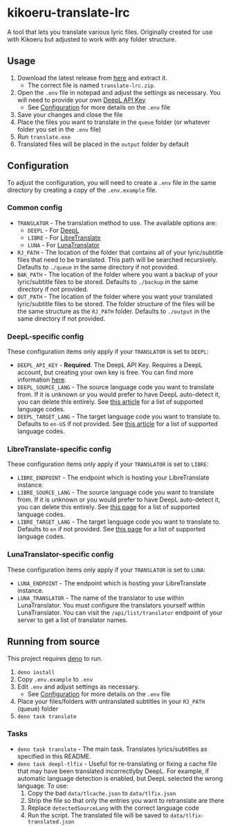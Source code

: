 # kikoeru-translate-lrc
A tool that lets you translate various lyric files. Originally created for use with Kikoeru but adjusted to work with any folder structure.

## Usage
1) Download the latest release from [here](https://github.com/Makar8000/kikoeru-translate-lrc/releases/latest) and extract it.
   - The correct file is named `translate-lrc.zip`.
2) Open the `.env` file in notepad and adjust the settings as necessary. You will need to provide your own [DeepL API Key](https://support.deepl.com/hc/en-us/articles/360020695820)
   - See [Configuration](#configuration) for more details on the `.env` file
3) Save your changes and close the file
4) Place the files you want to translate in the `queue` folder (or whatever folder you set in the `.env` file)
5) Run `translate.exe`
6) Translated files will be placed in the `output` folder by default

## Configuration
To adjust the configuration, you will need to create a `.env` file in the same directory by creating a copy of the `.env.example` file.

### Common config
- `TRANSLATOR` - The translation method to use. The available options are:
  - `DEEPL` - For [DeepL](https://www.deepl.com/)
  - `LIBRE` - For [LibreTranslate](https://github.com/LibreTranslate/LibreTranslate)
  - `LUNA` - For [LunaTranslator](https://lunatranslator.org/)
- `RJ_PATH` - The location of the folder that contains all of your lyric/subtitle files that need to be translated. This path will be searched recursively. Defaults to `./queue` in the same directory if not provided.
- `BAK_PATH` - The location of the folder where you want a backup of your lyric/subtitle files to be stored. Defaults to `./backup` in the same directory if not provided.
- `OUT_PATH` - The location of the folder where you want your translated lyric/subtitle files to be stored. The folder structure of the files will be the same structure as the `RJ_PATH` folder. Defaults to `./output` in the same directory if not provided.

### DeepL-specific config
These configuration items only apply if your `TRANSLATOR` is set to `DEEPL`:
- `DEEPL_API_KEY` - **Required**. The DeepL API Key. Requires a DeepL account, but creating your own key is free. You can find more information [here](https://support.deepl.com/hc/en-us/articles/360020695820).
- `DEEPL_SOURCE_LANG` - The source language code you want to translate from. If it is unknown or you would prefer to have DeepL auto-detect it, you can delete this entirely. See [this article](https://developers.deepl.com/docs/resources/supported-languages#source-languages) for a list of supported language codes.
- `DEEPL_TARGET_LANG` - The target language code you want to translate to. Defaults to `en-US` if not provided. See [this article](https://developers.deepl.com/docs/resources/supported-languages#target-languages) for a list of supported language codes.

### LibreTranslate-specific config
These configuration items only apply if your `TRANSLATOR` is set to `LIBRE`:
- `LIBRE_ENDPOINT` - The endpoint which is hosting your LibreTranslate instance.
- `LIBRE_SOURCE_LANG` - The source language code you want to translate from. If it is unknown or you would prefer to have DeepL auto-detect it, you can delete this entirely. See [this page](https://libretranslate.com/languages) for a list of supported language codes.
- `LIBRE_TARGET_LANG` - The target language code you want to translate to. Defaults to `en` if not provided. See [this page](https://libretranslate.com/languages) for a list of supported language codes.

### LunaTranslator-specific config
These configuration items only apply if your `TRANSLATOR` is set to `LUNA`:
- `LUNA_ENDPOINT` - The endpoint which is hosting your LibreTranslate instance.
- `LUNA_TRANSLATOR` - The name of the translator to use within LunaTranslator. You must configure the translators yourself within LunaTranslator. You can visit the `/api/list/translator` endpoint of your server to get a list of translator names.

## Running from source
This project requires [deno](https://deno.com/) to run.

1) `deno install`
2) Copy `.env.example` to `.env`
3) Edit `.env` and adjust settings as necessary.
   - See [Configuration](#configuration) for more details on the `.env` file
4) Place your files/folders with untranslated subtitles in your `RJ_PATH` (queue) folder
5) `deno task translate`

### Tasks
- `deno task translate` - The main task. Translates lyrics/subtitles as specified in this README.
- `deno task deepl-tlfix` - Useful for re-translating or fixing a cache file that may have been translated incorrectlyby DeepL. For example, if automatic language detection is enabled, but DeepL selected the wrong language. To use:
  1) Copy the bad `data/tlcache.json` to `data/tlfix.json`
  2) Strip the file so that only the entries you want to retranslate are there
  3) Replace `detectedSourceLang` with the correct language code
  4) Run the script. The translated file will be saved to `data/tlfix-translated.json`
